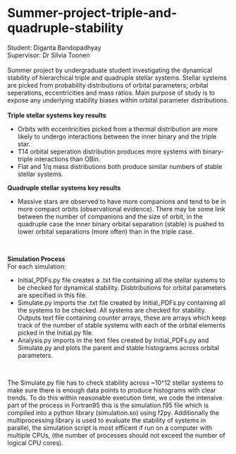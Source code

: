 # Summer-project-triple-and-quadruple-stability
Student: Diganta Bandopadhyay<br>
Supervisor: Dr Silvia Toonen<br><br>
Summer project by undergraduate student investigating the dynamical stability of hierarchical triple and quadruple stellar systems. Stellar systems are 
picked from probability distributions of orbital parameters; orbital seperations, eccentricities and mass ratios. Main purpose of study is to expose any
underlying stability biases within orbital parameter distributions. <br><br>
<b>Triple stellar systems key results</b>
<ul>
  <li>Orbits with eccentricities picked from a thermal distribution
  are more likely to undergo interactions between the inner
  binary and the triple star.</li>
  <li>T14 orbital seperation distribution produces more systems with binary-triple
  interactions than OBin.</li>
  <li>Flat and 1/q mass distributions both produce similar numbers of stable stellar systems.</li>
</ul>
<b>Quadruple stellar systems key results</b>
<ul>
  <li>Massive stars are observed to have more companions and tend
  to be in more compact orbits (observational evidence). There
  may be some link between the number of companions and the
  size of orbit, in the quadruple case the inner binary orbital separation (stable) is
  pushed to lower orbital separations (more often) than in the
  triple case.</li>
</ul>
<br>

<b>Simulation Process</b><br>
For each simulation: 
<ul>
 <li>Initial_PDFs.py file creates a .txt file containing all the stellar systems to be checked for dynamical stability. Disbtributions for orbital 
 parameters are specified in this file.</li>
 <li> Simulate.py imports the .txt file created by Initial_PDFs.py containing all the systems to be checked. All systems are checked for stability. 
 Outputs text file containing counter arrays, these are arrays which keep track of the number of stable systems with each of the orbital elements picked 
 in the Initial.py file.</li>
 <li>Analysis.py imports in the text files created by Initial_PDFs.py and Simulate.py and plots the parent and stable histograms across orbital parameters.</li>
</ul><br>

The Simulate.py file has to check stability across ~10^12 stellar systems to make sure there is enough data points to produce histograms with clear trends. 
To do this within reasonable execution time, we code the intensive part of the process in Fortran95 this is the simulation.f95 file which is compiled into a 
python library (simulation.so) using f2py. Additionally the multiprocessing library is used to evaluate the stability of systems in parallel, the simulation script
is most efficent if run on a computer with multiple CPUs, (the number of processes should not exceed the number of logical CPU cores). 
